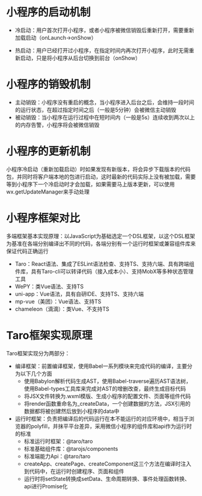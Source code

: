 # 小程序的启动机制

* 冷启动：用户首次打开小程序，或者小程序被微信销毁后重新打开，需要重新加载启动（onLaunch->onShow）

* 热启动：用户已经打开过小程序，在指定时间内再次打开小程序，此时无需重新启动，只是将小程序从后台切换到前台（onShow）

# 小程序的销毁机制

* 主动销毁：小程序没有重启的概念，当小程序进入后台之后，会维持一段时间的运行状态，在超过指定时间之后（一般是5分钟）会被微信主动销毁
* 被动销毁：当小程序在运行过程中在短时间内（一般是5s）连续收到两次以上的内存告警，小程序将会被微信销毁

# 小程序的更新机制

小程序冷启动（重新加载启动）时如果发现有新版本，将会异步下载版本的代码包，并同时将客户端本地的包进行启动，这时最新的代码实际上没有被加载，需要等到小程序下一个冷启动时才会加载，如果需要马上版本更新，可以使用wx.getUpdateManager来手动处理

# 小程序框架对比

多端框架基本实现原理：以JavaScript为基础选定一个DSL框架，以这个DSL框架为基准在各端分别编译出不同的代码，各端分别有一个运行时框架或兼容组件库来保证代码正确运行

* Taro：React语法、集成了ESLint语法检查、支持TS、支持六端、具有跨端组件库，具有Taro-cli可以转译代码（接入成本小）、支持MobX等多种状态管理工具
* WePY：类Vue语法、支持TS
* uni-app：Vue语法，具有自研IDE、支持TS、支持六端
* mp-vue（美团）：Vue语法、支持TS
* chameleon（滴滴）：类Vue、不支持TS

# Taro框架实现原理

Taro框架实现分为两部分：

* 编译框架：前置编译框架，使用Babel一系列模块来完成代码的编译，主要分为以下几个方面
  * 使用Babylon解析代码生成AST，使用Babel-traverse遍历AST语法树，使用Babel-types工具库来完成对AST的增删改查，最终生成目标代码
  * 将JSX文件转换为.wxml模版、生成小程序的配置文件、页面等组件代码
  * 将render函数重命名为_createData，一个创建数据的方法，JSX引用的数据都将被创建然后放到小程序的data中
* 运行时框架：负责把编译后的代码运行在本不能运行的对应环境中，相当于浏览器的polyfill，并抹平平台差异，采用微信小程序的组件库和api作为运行时的标准
  * 标准运行时框架：@taro/taro
  * 标准基础组件库：@tarojs/components
  * 标准端能力Api：@taro/taro
  * createApp、createPage、createComponent这三个方法在编译时注入到代码中，在运行时创建程序、页面和组件
  * 运行时将setState转换成setData、生命周期转换、事件处理函数转换、api进行Promise化

